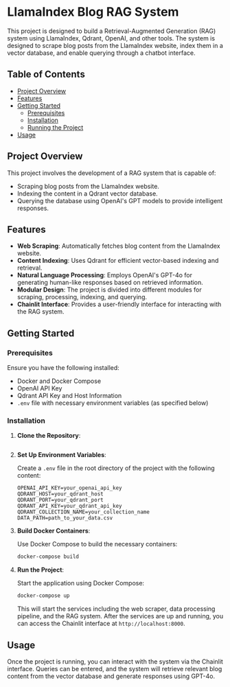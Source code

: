 # **LlamaIndex Blog RAG System**

This project is designed to build a Retrieval-Augmented Generation (RAG) system using LlamaIndex, Qdrant, OpenAI, and other tools. The system is designed to scrape blog posts from the LlamaIndex website, index them in a vector database, and enable querying through a chatbot interface.

## **Table of Contents**

- [Project Overview](#project-overview)
- [Features](#features)
- [Getting Started](#getting-started)
  - [Prerequisites](#prerequisites)
  - [Installation](#installation)
  - [Running the Project](#running-the-project)
- [Usage](#usage)

## **Project Overview**

This project involves the development of a RAG system that is capable of:

- Scraping blog posts from the LlamaIndex website.
- Indexing the content in a Qdrant vector database.
- Querying the database using OpenAI's GPT models to provide intelligent responses.

## **Features**

- **Web Scraping**: Automatically fetches blog content from the LlamaIndex website.
- **Content Indexing**: Uses Qdrant for efficient vector-based indexing and retrieval.
- **Natural Language Processing**: Employs OpenAI's GPT-4o for generating human-like responses based on retrieved information.
- **Modular Design**: The project is divided into different modules for scraping, processing, indexing, and querying.
- **Chainlit Interface**: Provides a user-friendly interface for interacting with the RAG system.

## **Getting Started**

### **Prerequisites**

Ensure you have the following installed:

- Docker and Docker Compose
- OpenAI API Key
- Qdrant API Key and Host Information
- `.env` file with necessary environment variables (as specified below)

### **Installation**

1. **Clone the Repository**:

   ```bash

   ```

2. **Set Up Environment Variables**:

   Create a `.env` file in the root directory of the project with the following content:

   ```
   OPENAI_API_KEY=your_openai_api_key
   QDRANT_HOST=your_qdrant_host
   QDRANT_PORT=your_qdrant_port
   QDRANT_API_KEY=your_qdrant_api_key
   QDRANT_COLLECTION_NAME=your_collection_name
   DATA_PATH=path_to_your_data.csv
   ```

3. **Build Docker Containers**:

   Use Docker Compose to build the necessary containers:

   ```bash
   docker-compose build
   ```

4. **Run the Project**:

   Start the application using Docker Compose:

   ```bash
   docker-compose up
   ```

   This will start the services including the web scraper, data processing pipeline, and the RAG system.
   After the services are up and running, you can access the Chainlit interface at `http://localhost:8000`.

## **Usage**

Once the project is running, you can interact with the system via the Chainlit interface. Queries can be entered, and the system will retrieve relevant blog content from the vector database and generate responses using GPT-4o.